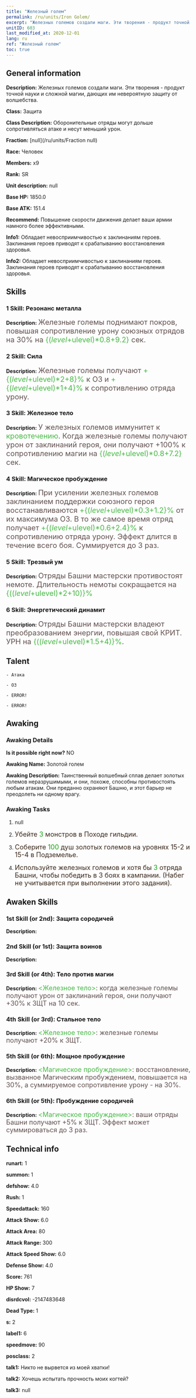 ```yaml
---
title: "Железный голем"
permalink: /ru/units/Iron Golem/
excerpt: "Железных големов создали маги. Эти творения - продукт точной науки и сложной магии, дающих им невероятную защиту от волшебства."
unitID: 603
last_modified_at: 2020-12-01
lang: ru
ref: "Железный голем"
toc: true
---
```

## General information
 **Description:** Железных големов создали маги. Эти творения - продукт точной науки и сложной магии, дающих им невероятную защиту от волшебства.

 **Class:** Защита

 **Class Description:** Оборонительные отряды могут дольше сопротивляться атаке и несут меньший урон.

 **Fraction:** [null](/ru/units/Fraction null)

 **Race:** Человек

 **Members:** x9

 **Rank:** SR

 **Unit description:** null

 **Base HP:** 1850.0

 **Base ATK:** 151.4

 **Recommend:** Повышение скорости движения делает ваши армии намного более эффективными.

 **Info1:** Обладает невосприимчивостью к заклинаниям героев. Заклинания героев приводят к срабатыванию восстановления здоровья.

 **Info2:** Обладает невосприимчивостью к заклинаниям героев. Заклинания героев приводят к срабатыванию восстановления здоровья.

## Skills
### 1 Skill: Резонанс металла
 **Description:** <span style="color: #645252;font-size:20px">Железные големы поднимают покров, повышая сопротивление урону союзных отрядов на 30% на </span><span style="color: black"><span style="color: #48b946;font-size:20px">{($level+$ulevel)*0.8+9.2}</span><span style="color: black"><span style="color: #645252;font-size:20px"> сек.</span><span style="color: black">

### 2 Skill: Сила
 **Description:** <span style="color: #645252;font-size:20px">Железные големы получают </span><span style="color: black"><span style="color: #48b946;font-size:20px">+{($level+$ulevel)*2+8}%</span><span style="color: black"><span style="color: #645252;font-size:20px"> к ОЗ и </span><span style="color: black"><span style="color: #48b946;font-size:20px">+{($level+$ulevel)*1+4}%</span><span style="color: black"><span style="color: #645252;font-size:20px"> к сопротивлению отряда урону.</span><span style="color: black">

### 3 Skill: Железное тело
 **Description:** <span style="color: #645252;font-size:20px">У железных големов иммунитет к </span><span style="color: black"><span style="color: #48b946;font-size:20px">кровотечению</span><span style="color: black"><span style="color: #645252;font-size:20px">. Когда железные големы получают урон от заклинаний героя, они получают +100% к сопротивлению магии на </span><span style="color: black"><span style="color: #48b946;font-size:20px">{($level+$ulevel)*0.8+7.2}</span><span style="color: black"><span style="color: #645252;font-size:20px"> сек.</span><span style="color: black">

### 4 Skill: Магическое пробуждение
 **Description:** <span style="color: #645252;font-size:20px">При усилении железных големов заклинанием поддержки союзного героя восстанавливаются </span><span style="color: black"><span style="color: #48b946;font-size:20px">+{($level+$ulevel)*0.3+1.2}%</span><span style="color: black"><span style="color: #645252;font-size:20px"> от их максимума ОЗ. В то же самое время отряд получает </span><span style="color: black"><span style="color: #48b946;font-size:20px">+{($level+$ulevel)*0.6+2.4}%</span><span style="color: black"><span style="color: #645252;font-size:20px"> к сопротивлению отряда урону. Эффект длится в течение всего боя. Суммируется до 3 раз. </span><span style="color: black">

### 5 Skill: Трезвый ум
 **Description:** <span style="color: #645252;font-size:20px">Отряды Башни мастерски противостоят немоте. Длительность немоты сокращается на </span><span style="color: black"><span style="color: #48b946;font-size:20px">{(($level+$ulevel)*2+10)}%</span><span style="color: black">

### 6 Skill: Энергетический динамит
 **Description:** <span style="color: #645252;font-size:20px">Отряды Башни мастерски владеют преобразованием энергии, повышая свой КРИТ. УРН на </span><span style="color: black"><span style="color: #48b946;font-size:20px">{(($level+$ulevel)*1.5+4)}%</span><span style="color: black"><span style="color: #645252;font-size:20px">.</span><span style="color: black">

## Talent

    - Атака

    - ОЗ

    - ERROR!

    - ERROR!

## Awaking
### Awaking Details
 **Is it possible right now?** NO

 **Awaking Name:** Золотой голем

 **Awaking Description:** Таинственный волшебный сплав делает золотых големов неразрушимыми, и они, похоже, способны противостоять любым атакам. Они преданно охраняют Башню, и этот барьер не преодолеть ни одному врагу.

### Awaking Tasks
 1. null

 2. <span style="color: #3c2a1e;font-size:18px">Убейте </span><span style="color: #1ca216;font-size:18px">3</span><span style="color: #3c2a1e;font-size:18px"> монстров в Походе гильдии.</span>

 3. <span style="color: #3c2a1e;font-size:18px">Соберите </span><span style="color: #1ca216;font-size:18px">100</span><span style="color: #3c2a1e;font-size:18px"> душ золотых големов на уровнях 15-2 и 15-4 в Подземелье.</span>

 4. <span style="color: #3c2a1e;font-size:18px">Используйте железных големов и хотя бы </span><span style="color: #1ca216;font-size:18px">3</span><span style="color: #3c2a1e;font-size:18px"> отряда Башни, чтобы победить в 3 боях в кампании. (Набег не учитывается при выполнении этого задания).</span>

## Awaken Skills

### 1st Skill (or 2nd): Защита сородичей
 **Description:** 

### 2nd Skill (or 1st): Защита воинов
 **Description:** 

### 3rd Skill (or 4th): Тело против магии
 **Description:** <span style="color: #48b946;font-size:18px"><Железное тело></span><span style="color: #645252;font-size:18px">: когда железные големы получают урон от заклинаний героя, они получают +30% к ЗЩТ на 10 сек.</span>

### 4th Skill (or 3rd): Стальное тело
 **Description:** <span style="color: #48b946;font-size:18px"><Железное тело></span><span style="color: #645252;font-size:18px">: железные големы получают +20% к ЗЩТ.</span>

### 5th Skill (or 6th): Мощное пробуждение
 **Description:** <span style="color: #48b946;font-size:18px"><Магическое пробуждение></span><span style="color: #645252;font-size:18px">: восстановление, вызванное Магическим пробуждением, повышается на 30%, а суммируемое сопротивление урону - на 30%.</span>

### 6th Skill (or 5th): Пробуждение сородичей
 **Description:** <span style="color: #48b946;font-size:18px"><Магическое пробуждение></span><span style="color: #645252;font-size:18px">: ваши отряды Башни получают +5% к ЗЩТ. Эффект может суммироваться до 3 раз.</span>

## Technical info
 **runart:** 1

 **summon:** 1

 **defshow:** 4.0

 **Rush:** 1

 **Speedattack:** 160

 **Attack Show:** 6.0

 **Attack Area:** 80

 **Attack Range:** 300

 **Attack Speed Show:** 6.0

 **Defense Show:** 4.0

 **Score:** 761

 **HP Show:** 7

 **disrdcvol:** -2147483648

 **Dead Type:** 1

 **s:** 2

 **label1:** 6

 **speedmove:** 90

 **posclass:** 2

 **talk1:** Никто не вырвется из моей хватки!

 **talk2:** Хочешь испытать прочность моих когтей?

 **talk3:** null


